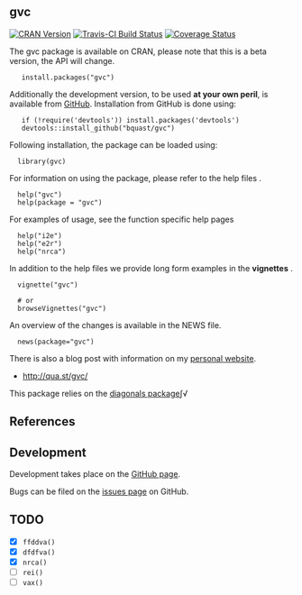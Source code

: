 gvc
--------------
[![CRAN Version](http://www.r-pkg.org/badges/version/gvc)](http://cran.r-project.org/web/packages/gvc/index.html)
[![Travis-CI Build Status](https://travis-ci.org/bquast/gvc.png?branch=master)](https://travis-ci.org/bquast/gvc)
[![Coverage Status](https://coveralls.io/repos/bquast/gvc/badge.svg)](https://coveralls.io/r/bquast/gvc)

The gvc package is available on CRAN, please note that this is a beta version, the API will change.

       install.packages("gvc")

Additionally the development version, to be used **at your own peril**, is available from [GitHub](https://github.com/bquast/gvc).
Installation from GitHub is done using:

       if (!require('devtools')) install.packages('devtools')
       devtools::install_github("bquast/gvc")

Following installation, the package can be loaded using:

      library(gvc)

For information on using the package, please refer to the help files    .

      help("gvc")
      help(package = "gvc")
    
For examples of usage, see the function specific help pages

      help("i2e")
      help("e2r")
      help("nrca")

In addition to the help files we provide long form examples in the **vignettes** .

      vignette("gvc")

      # or
      browseVignettes("gvc")
    
An overview of the changes is available in the NEWS file.

      news(package="gvc")

There is also a blog post with information on my [personal website](http://qua.st/).

 - http://qua.st/gvc/

This package relies on the [diagonals package]()∫√
 
References
------------


Development
-------------
Development takes place on the [GitHub page](http://github.com/bquast/gvc).

Bugs can be filed on the [issues page](https://github.com/bquast/gvc/issues) on GitHub.

TODO
-------------

 * [x] `ffddva()`
 * [x] `dfdfva()`
 * [x] `nrca()`
 * [ ] `rei()`
 * [ ] `vax()`

